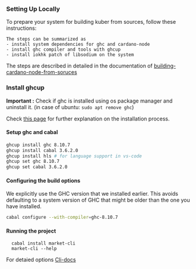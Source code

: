 

### Setting Up Locally

To prepare your system for building kuber from sources, follow these instructions:

    The steps can be summarized as 
    - install system dependencies for ghc and cardano-node
    - install ghc compiler and tools with ghcup
    - install iokhk patch of libsodium on the system
 
 The steps are described in detailed in the documentation of [building-cardano-node-from-soruces](https://developers.cardano.org/docs/get-started/installing-cardano-node/)

<h3><b>Install ghcup</b></h3>

**Important :** Check if ghc is installed using os package manager and uninstall it. (in case of ubuntu: `sudo apt remove ghc`)

Check [this page](https://www.haskell.org/ghcup/install/) for further explanation on the installation process.

#### Setup ghc and cabal 

```bash
ghcup install ghc 8.10.7
ghcup install cabal 3.6.2.0 
ghcup install hls # for language support in vs-code
ghcup set ghc 8.10.7
ghcup set cabal 3.6.2.0
```

#### Configuring the build options

We explicitly use the GHC version that we installed earlier.  This avoids defaulting to a system version of GHC that might be older than the one you have installed.

```bash
cabal configure --with-compiler=ghc-8.10.7
```

#### Running the project
```
  cabal install market-cli
  market-cli --help
```
For detaied options [Cli-docs](./cli.md)